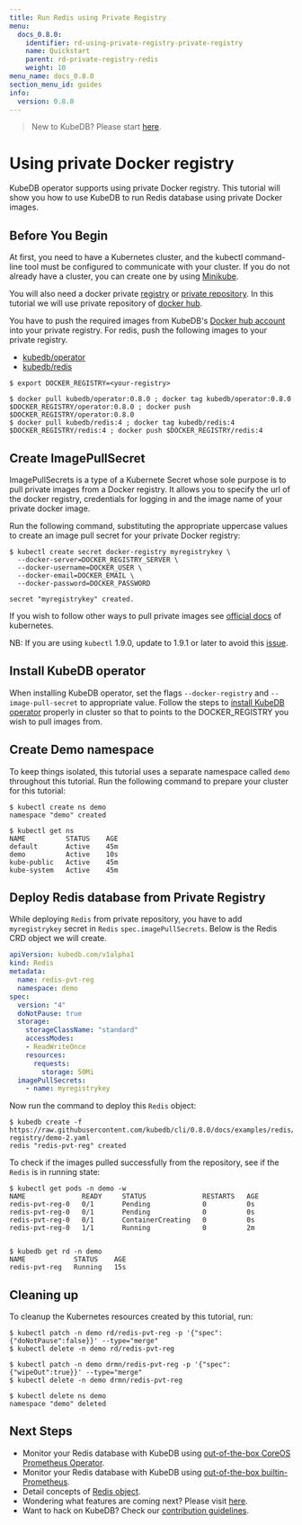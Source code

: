 ```yaml
---
title: Run Redis using Private Registry
menu:
  docs_0.8.0:
    identifier: rd-using-private-registry-private-registry
    name: Quickstart
    parent: rd-private-registry-redis
    weight: 10
menu_name: docs_0.8.0
section_menu_id: guides
info:
  version: 0.8.0
---
```


> New to KubeDB? Please start [here](/docs/0.8.0/concepts/README).

# Using private Docker registry

KubeDB operator supports using private Docker registry. This tutorial will show you how to use KubeDB to run Redis database using private Docker images.

## Before You Begin

At first, you need to have a Kubernetes cluster, and the kubectl command-line tool must be configured to communicate with your cluster. If you do not already have a cluster, you can create one by using [Minikube](https://github.com/kubernetes/minikube).

You will also need a docker private [registry](https://docs.docker.com/registry/) or [private repository](https://docs.docker.com/docker-hub/repos/#private-repositories).  In this tutorial we will use private repository of [docker hub](https://hub.docker.com/).

You have to push the required images from KubeDB's [Docker hub account](https://hub.docker.com/r/kubedb/) into your private registry. For redis, push the following images to your private registry.

- [kubedb/operator](https://hub.docker.com/r/kubedb/operator)
- [kubedb/redis](https://hub.docker.com/r/kubedb/redis)

```console
$ export DOCKER_REGISTRY=<your-registry>

$ docker pull kubedb/operator:0.8.0 ; docker tag kubedb/operator:0.8.0 $DOCKER_REGISTRY/operator:0.8.0 ; docker push $DOCKER_REGISTRY/operator:0.8.0
$ docker pull kubedb/redis:4 ; docker tag kubedb/redis:4 $DOCKER_REGISTRY/redis:4 ; docker push $DOCKER_REGISTRY/redis:4
```

## Create ImagePullSecret

ImagePullSecrets is a type of a Kubernete Secret whose sole purpose is to pull private images from a Docker registry. It allows you to specify the url of the docker registry, credentials for logging in and the image name of your private docker image.

Run the following command, substituting the appropriate uppercase values to create an image pull secret for your private Docker registry:

```console
$ kubectl create secret docker-registry myregistrykey \
  --docker-server=DOCKER_REGISTRY_SERVER \
  --docker-username=DOCKER_USER \
  --docker-email=DOCKER_EMAIL \
  --docker-password=DOCKER_PASSWORD

secret "myregistrykey" created.
```

If you wish to follow other ways to pull private images see [official docs](https://kubernetes.io/docs/concepts/containers/images/) of kubernetes.

NB: If you are using `kubectl` 1.9.0, update to 1.9.1 or later to avoid this [issue](https://github.com/kubernetes/kubernetes/issues/57427).

## Install KubeDB operator

When installing KubeDB operator, set the flags `--docker-registry` and `--image-pull-secret` to appropriate value. Follow the steps to [install KubeDB operator](/docs/0.8.0/setup/install) properly in cluster so that to points to the DOCKER_REGISTRY you wish to pull images from.

## Create Demo namespace

To keep things isolated, this tutorial uses a separate namespace called `demo` throughout this tutorial. Run the following command to prepare your cluster for this tutorial:

```console
$ kubectl create ns demo
namespace "demo" created

$ kubectl get ns
NAME          STATUS    AGE
default       Active    45m
demo          Active    10s
kube-public   Active    45m
kube-system   Active    45m
```

## Deploy Redis database from Private Registry

While deploying `Redis` from private repository, you have to add `myregistrykey` secret in `Redis` `spec.imagePullSecrets`.
Below is the Redis CRD object we will create.

```yaml
apiVersion: kubedb.com/v1alpha1
kind: Redis
metadata:
  name: redis-pvt-reg
  namespace: demo
spec:
  version: "4"
  doNotPause: true
  storage:
    storageClassName: "standard"
    accessModes:
    - ReadWriteOnce
    resources:
      requests:
        storage: 50Mi
  imagePullSecrets:
    - name: myregistrykey
```

Now run the command to deploy this `Redis` object:

```console
$ kubedb create -f https://raw.githubusercontent.com/kubedb/cli/0.8.0/docs/examples/redis/private-registry/demo-2.yaml
redis "redis-pvt-reg" created
```

To check if the images pulled successfully from the repository, see if the `Redis` is in running state:

```console
$ kubectl get pods -n demo -w
NAME              READY     STATUS              RESTARTS   AGE
redis-pvt-reg-0   0/1       Pending             0          0s
redis-pvt-reg-0   0/1       Pending             0          0s
redis-pvt-reg-0   0/1       ContainerCreating   0          0s
redis-pvt-reg-0   1/1       Running             0          2m


$ kubedb get rd -n demo
NAME            STATUS    AGE
redis-pvt-reg   Running   15s
```

## Cleaning up

To cleanup the Kubernetes resources created by this tutorial, run:

```console
$ kubectl patch -n demo rd/redis-pvt-reg -p '{"spec":{"doNotPause":false}}' --type="merge"
$ kubectl delete -n demo rd/redis-pvt-reg

$ kubectl patch -n demo drmn/redis-pvt-reg -p '{"spec":{"wipeOut":true}}' --type="merge"
$ kubectl delete -n demo drmn/redis-pvt-reg

$ kubectl delete ns demo
namespace "demo" deleted
```

## Next Steps

- Monitor your Redis database with KubeDB using [out-of-the-box CoreOS Prometheus Operator](/docs/0.8.0/guides/redis/monitoring/using-coreos-prometheus-operator).
- Monitor your Redis database with KubeDB using [out-of-the-box builtin-Prometheus](/docs/0.8.0/guides/redis/monitoring/using-builtin-prometheus).
- Detail concepts of [Redis object](/docs/0.8.0/concepts/databases/redis).
- Wondering what features are coming next? Please visit [here](/docs/0.8.0/roadmap).
- Want to hack on KubeDB? Check our [contribution guidelines](/docs/0.8.0/CONTRIBUTING).
